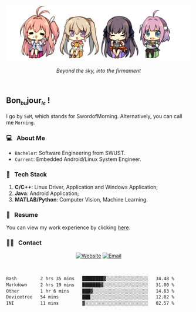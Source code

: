 <img src="./pic/Aokana.png">
<p align="center"><em>Beyond the sky, into the firmament</em></p>

<br/>

## Bon<sub><em><font size=2>bu</font></em></sub>jour<sub><em><font size=2>le</font></em></sub> !

I go by `SoM`, which stands for SwordofMorning. Alternatively, you can call me `Morning`.

### 💻 &nbsp; About Me

- `Bachelor`: Software Engineering from SWUST.
- `Current`: Embedded Android/Linux System Engineer.

### 🔧 &nbsp; Tech Stack

1. **C/C++**: Linux Driver, Application and Windows Application;
2. **Java**: Android Application;
3. **MATLAB/Python**: Computer Vision, Machine Learning.

### 📝 &nbsp; Resume

You can view my work experience by clicking <a href="https://swordofmorning.com/index.php/contact/">here</a>.

### 🤝🏻 &nbsp; Contact

<p align="center">
<a href="https://swordofmorning.com/"><img alt="Website" src="https://img.shields.io/badge/Website-swordofmorning.com-blue?style=flat-square&logo=google-chrome"></a>
<a href="mailto:master@xiaojintao.email
"><img alt="Email" src="https://img.shields.io/badge/Email-master@xiaojintao.email-blue?style=flat-square&logo=gmail"></a>
</p>

<br/>

<!--START_SECTION:waka-->

```txt
Bash         2 hrs 35 mins   ████████▓░░░░░░░░░░░░░░░░   34.48 %
Markdown     2 hrs 19 mins   ███████▓░░░░░░░░░░░░░░░░░   31.00 %
Other        1 hr 6 mins     ███▓░░░░░░░░░░░░░░░░░░░░░   14.83 %
Devicetree   54 mins         ███░░░░░░░░░░░░░░░░░░░░░░   12.02 %
INI          11 mins         ▓░░░░░░░░░░░░░░░░░░░░░░░░   02.57 %
```

<!--END_SECTION:waka-->
